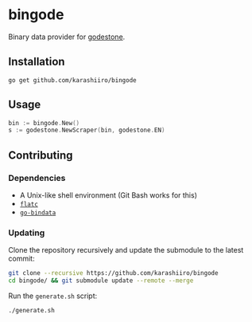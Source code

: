 # bingode
Binary data provider for [godestone](https://github.com/xivapi/godestone).

## Installation
`go get github.com/karashiiro/bingode`

## Usage
```go
bin := bingode.New()
s := godestone.NewScraper(bin, godestone.EN)
```

## Contributing

### Dependencies
  * A Unix-like shell environment (Git Bash works for this)
  * [`flatc`](https://google.github.io/flatbuffers)
  * [`go-bindata`](https://github.com/go-bindata/go-bindata)

### Updating

Clone the repository recursively and update the submodule to the latest commit:

```sh
git clone --recursive https://github.com/karashiiro/bingode
cd bingode/ && git submodule update --remote --merge
```

Run the `generate.sh` script:

```sh
./generate.sh
```

